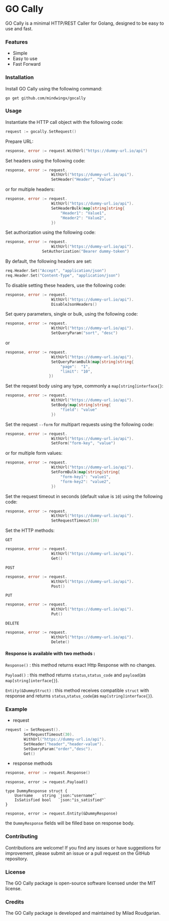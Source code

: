 # GO Cally

GO Cally is a minimal HTTP/REST Caller for Golang, designed to be easy to use and fast.

### Features

- Simple
- Easy to use
- Fast Forward

### Installation

Install GO Cally using the following command:

```
go get github.com/mindwingx/gocally
```

### Usage

Instantiate the HTTP call object with the following code:

```go
request := gocally.SetRequest()
```
Prepare URL:
```go
response, error := request.WithUrl("https://dummy-url.io/api")
```
Set headers using the following code:

```go
response, error := request.
                    WithUrl("https://dummy-url.io/api").
                    SetHeader("Header", "Value")
```
or for multiple headers:
```go
response, error := request.
                    WithUrl("https://dummy-url.io/api").
                    SetHeaderBulk(map[string]string{
                        "Header1": "Value1",
                        "Header2": "Value2",
                    })
```
Set authorization using the following code:
```go
response, error := request.
                    WithUrl("https://dummy-url.io/api").
	            SetAuthorization("Bearer dummy-token")
```
By default, the following headers are set:
```go
req.Header.Set("Accept", "application/json")
req.Header.Set("Content-Type", "application/json")
```
To disable setting these headers, use the following code:
```go
response, error := request.
                    WithUrl("https://dummy-url.io/api").
                    DisableJsonHeaders()
```

Set query parameters, single or bulk, using the following code:
```go
response, error := request.
                    WithUrl("https://dummy-url.io/api").
                    SetQueryParam("sort", "desc")
```
or
```go
response, error := request.
                    WithUrl("https://dummy-url.io/api").
                    SetQueryParamBulk(map[string]string{
                        "page":  "1",
                        "limit": "10",
                   })
```

Set the request body using any type, commonly a `map[string]interface{}`:

```go
response, error := request.
                    WithUrl("https://dummy-url.io/api").
                    SetBody(map[string]string{
						"field": "value"
					})
```
Set the request `--form` for multipart requests using the following code:

```go
response, error := request.
                    WithUrl("https://dummy-url.io/api").
                    SetForm("form-key", "value")
```
or for multiple form values:

```go
response, error := request.
                    WithUrl("https://dummy-url.io/api").
                    SetFormBulk(map[string]string{
                        "form-key1": "value1",
                        "form-key2": "value2",
                    })
```
Set the request timeout in seconds (default value is `10`) using the following code:

```go
response, error := request.
                    WithUrl("https://dummy-url.io/api").
                    SetRequestTimeout(30)
```

Set the HTTP methods:

`GET`
```go
response, error := request.
                    WithUrl("https://dummy-url.io/api").
                    Get()
```
`POST`
```go
response, error := request.
                    WithUrl("https://dummy-url.io/api").
                    Post()
```
`PUT`
```go
response, error := request.
                    WithUrl("https://dummy-url.io/api").
                    Put()
```
`DELETE`
```go
response, error := request.
                    WithUrl("https://dummy-url.io/api").
                    Delete()
```
#### Response is available with two methods :

`Response()` : this method returns exact Http Response with no changes. 

`Payload()` : this method returns `status`,`status_code` and `payload`(as `map[string]interface{}`). 

`Entity(&DummyStruct)` : this method receives compatible `struct` with response and returns `status`,`status_code`(as `map[string]interface{}`). 

### Example

- request

```go
request := SetRequest().
        SetRequestTimeout(30).
        WithUrl("https://dummy-url.io/api").
        SetHeader("header","header-value").
        SetQueryParam("order","desc").
        Get()
```

- response methods

```go
response, error := request.Response()
```

```
response, error := request.Payload()
```

```
type DummyResponse struct {
	Username    string `json:"username"`
	IsSatisfied bool   `json:"is_satisfied"`
}

response, error := request.Entity(&DummyResponse)
```

the `DummyResponse` fields will be filled base on response body.

### Contributing

Contributions are welcome! If you find any issues or have suggestions for improvement, please submit an issue or a pull
request on the GitHub repository.

### License

The GO Cally package is open-source software licensed under the MIT license.

### Credits

The GO Cally package is developed and maintained by Milad Roudgarian.
